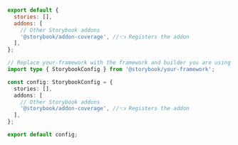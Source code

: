 ```js filename=".storybook/main.js" renderer="common" language="js"
export default {
  stories: [],
  addons: [
    // Other Storybook addons
    '@storybook/addon-coverage', //👈 Registers the addon
  ],
};
```

```ts filename=".storybook/main.ts" renderer="common" language="ts"
// Replace your-framework with the framework and builder you are using (e.g., react-webpack5, vue3-webpack5)
import type { StorybookConfig } from '@storybook/your-framework';

const config: StorybookConfig = {
  stories: [],
  addons: [
    // Other Storybook addons
    '@storybook/addon-coverage', //👈 Registers the addon
  ],
};

export default config;
```

